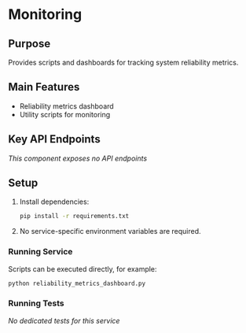 # Monitoring

## Purpose

Provides scripts and dashboards for tracking system reliability metrics.

## Main Features

- Reliability metrics dashboard
- Utility scripts for monitoring

## Key API Endpoints

_This component exposes no API endpoints_

## Setup

1. Install dependencies:
   ```bash
   pip install -r requirements.txt
   ```
2. No service-specific environment variables are required.

### Running Service

Scripts can be executed directly, for example:

```bash
python reliability_metrics_dashboard.py
```

### Running Tests

_No dedicated tests for this service_
